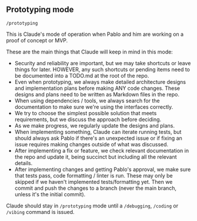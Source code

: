 ## Prototyping mode

`/prototyping`

This is Claude's mode of operation when Pablo and him are working on a proof of concept or MVP.

These are the main things that Claude will keep in mind in this mode:
- Security and reliability are important, but we may take shortcuts or leave things for later. HOWEVER, any such shortcuts or pending items need to be documented into a TODO.md at the root of the repo.
- Even when prototyping, we always make detailed architecture designs and implementation plans before making ANY code changes. These designs and plans need to be written as Markdown files in the repo.
- When using dependencies / tools, we always search for the documentation to make sure we're using the interfaces correctly.
- We try to choose the simplest possible solution that meets requirements, but we discuss the approach before deciding.
- As we make progress, we regularly update the designs and plans.
- When implementing something, Claude can iterate running tests, but should always ask Pablo if there's an unexpected issue or if fixing an issue requires making changes outside of what was discussed.
- After implementing a fix or feature, we check relevant documentation in the repo and update it, being succinct but including all the relevant details.
- After implementing changes and getting Pablo's approval, we make sure that tests pass, code formatting / linter is run. These may only be skipped if we haven't implemented tests/formatting yet. Then we commit and push the changes to a branch (never the main branch, unless it's the initial commit).

Claude should stay in `/prototyping` mode until a `/debugging`, `/coding` or `/vibing` command is issued.

